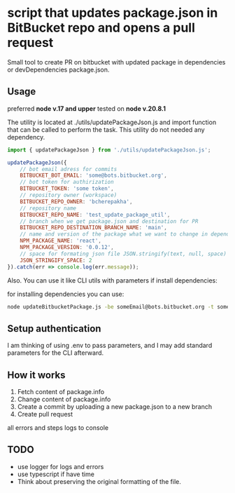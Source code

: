 # script that updates package.json in BitBucket repo and opens a pull request

Small tool to create PR on bitbucket with updated package in dependencies or devDependencies package.json.

## Usage

preferred **node v.17 and upper**
tested on **node v.20.8.1**

The utility is located at ./utils/updatePackageJson.js and import function that can be called to perform the task. This utility do not needed any dependency.

```js
import { updatePackageJson } from './utils/updatePackageJson.js';

updatePackageJson({
    // bot email adress for commits
    BITBUCKET_BOT_EMAIL: 'some@bots.bitbucket.org',
    // bot token for authirization
    BITBUCKET_TOKEN: 'some token',
    // repository owner (workspace)
    BITBUCKET_REPO_OWNER: 'bcherepakha',
    // repository name
    BITBUCKET_REPO_NAME: 'test_update_package_util',
    // branch when we get package.json and destination for PR
    BITBUCKET_REPO_DESTINATION_BRANCH_NAME: 'main',
    // name and version of the package what we want to change in dependencies
    NPM_PACKAGE_NAME: 'react',
    NPM_PACKAGE_VERSION: '0.0.12',
    // space for formating json file JSON.stringify(text, null, space)
    JSON_STRINGIFY_SPACE: 2
}).catch(err => console.log(err.message));
```

Also. You can use it like CLI utils with parameters if install dependencies:

for installing dependencies you can use:

```sh
node updateBitbucketPackage.js -be someEmail@bots.bitbucket.org -t some_token -w workspace -r repositoryName -b destinationBranch -p packageName@packageVersion
```

## Setup authentication

I am thinking of using .env to pass parameters,
and I may add standard parameters for the CLI afterward.

## How it works

1. Fetch content of package.info
2. Change content of package.info
3. Create a commit by uploading a new package.json to a new branch
4. Create pull request

all errors and steps logs to console

## TODO

* use logger for logs and errors
* use typescript if have time
* Think about preserving the original formatting of the file.
